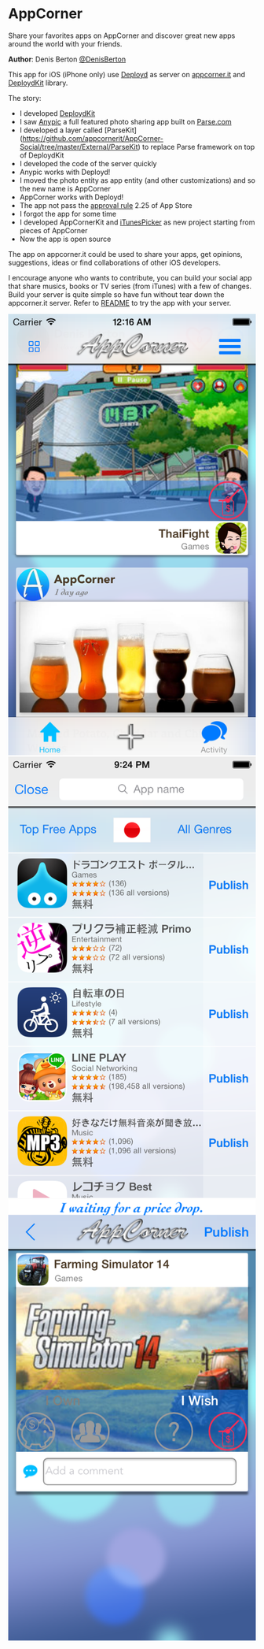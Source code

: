 AppCorner
============

Share your favorites apps on AppCorner and discover great new apps around the world with your friends.

**Author**: Denis Berton [@DenisBerton](https://twitter.com/DenisBerton)

This app for iOS (iPhone only) use [Deployd](http://deployd.com) as server on [appcorner.it](http://www.appcorner.it) and  [DeploydKit](https://github.com/appcornerit/DeploydKit) library.

The story:
- I developed [DeploydKit](https://github.com/appcornerit/DeploydKit)
- I saw [Anypic](https://github.com/ParsePlatform/Anypic) a full featured photo sharing app built on [Parse.com](https://parse.com)
- I developed a layer called [ParseKit] (https://github.com/appcornerit/AppCorner-Social/tree/master/External/ParseKit) to replace Parse framework on top of DeploydKit
- I developed the code of the server quickly
- Anypic works with Deployd!
- I moved the photo entity as app entity (and other customizations) and so the new name is AppCorner
- AppCorner works with Deployd!
- The app not pass the [approval rule](https://developer.apple.com/app-store/review/guidelines/) 2.25 of App Store
- I forgot the app for some time
- I developed AppCornerKit and [iTunesPicker](https://github.com/appcornerit/iTunesPicker) as new project starting from pieces of AppCorner
- Now the app is open source

The app on appcorner.it could be used to share your apps, get opinions, suggestions, ideas or find collaborations of other iOS developers.

I encourage anyone who wants to contribute, you can build your social app that share musics, books or TV series (from iTunes) with a few of changes. Build your server is quite simple so have fun without tear down the appcorner.it server. Refer to [README](https://github.com/appcornerit/AppCorner-Social/tree/master/Deployd-Modules) to try the app with your server.



![Alt text](preview/1.png "Preview") 
![Alt text](preview/2.png "Preview") 
![Alt text](preview/3.png "Preview") 



